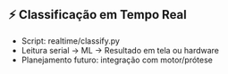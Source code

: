
## ⚡ Classificação em Tempo Real

- Script: realtime/classify.py
- Leitura serial → ML → Resultado em tela ou hardware
- Planejamento futuro: integração com motor/prótese

